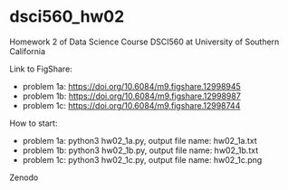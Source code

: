 # dsci560_hw02
Homework 2 of Data Science Course DSCI560 at University of Southern California

Link to FigShare:  
  - problem 1a: https://doi.org/10.6084/m9.figshare.12998945  
  - problem 1b: https://doi.org/10.6084/m9.figshare.12998987  
  - problem 1c: https://doi.org/10.6084/m9.figshare.12998744
  
How to start:  
  - problem 1a: python3 hw02_1a.py, output file name: hw02_1a.txt  
  - problem 1b: python3 hw02_1b.py, output file name: hw02_1b.txt  
  - problem 1c: python3 hw02_1c.py, output file name: hw02_1c.png  
  
 Zenodo 
